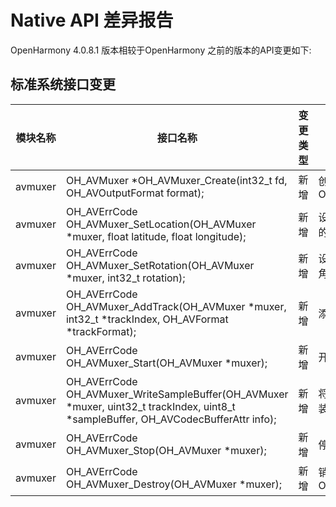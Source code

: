# Native API 差异报告

OpenHarmony 4.0.8.1 版本相较于OpenHarmony 之前的版本的API变更如下:

## 标准系统接口变更

| 模块名称 | 接口名称                                                     | 变更类型 | 变更说明             |
| -------- | ------------------------------------------------------------ | -------- | -------------------- |
| avmuxer  | OH_AVMuxer \*OH_AVMuxer_Create(int32_t fd, OH_AVOutputFormat format); | 新增     | 创建OH_AVMuxer       |
| avmuxer  | OH_AVErrCode OH_AVMuxer_SetLocation(OH_AVMuxer \*muxer, float latitude, float longitude); | 新增     | 设置输出文件的经纬度 |
| avmuxer  | OH_AVErrCode OH_AVMuxer_SetRotation(OH_AVMuxer \*muxer, int32_t rotation); | 新增     | 设置视频旋转角度     |
| avmuxer  | OH_AVErrCode OH_AVMuxer_AddTrack(OH_AVMuxer \*muxer, int32_t \*trackIndex, OH_AVFormat \*trackFormat); | 新增     | 添加媒体轨           |
| avmuxer  | OH_AVErrCode OH_AVMuxer_Start(OH_AVMuxer \*muxer);           | 新增     | 开始封装             |
| avmuxer  | OH_AVErrCode OH_AVMuxer_WriteSampleBuffer(OH_AVMuxer \*muxer, uint32_t trackIndex, uint8_t \*sampleBuffer, OH_AVCodecBufferAttr info); | 新增     | 将数据写入封装器     |
| avmuxer  | OH_AVErrCode OH_AVMuxer_Stop(OH_AVMuxer \*muxer);            | 新增     | 停止封装             |
| avmuxer  | OH_AVErrCode OH_AVMuxer_Destroy(OH_AVMuxer \*muxer);         | 新增     | 销毁OH_AVMuxer       |
